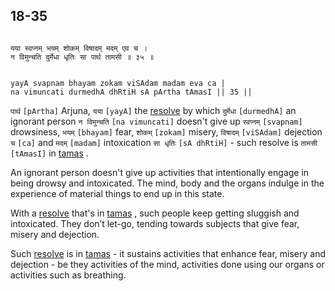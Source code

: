 ## 18-35


```shloka-sa

यया स्वप्नम् भयम् शोकम् विषादम् मदम् एव च ।
न विमुन्चति दुर्मेधा धृतिः सा पार्थ तामसी ॥ ३५ ॥

```
```shloka-sa-hk

yayA svapnam bhayam zokam viSAdam madam eva ca |
na vimuncati durmedhA dhRtiH sA pArtha tAmasI || 35 ||

```
`पार्थ` `[pArtha]` Arjuna, `यया` `[yayA]` the 
[resolve](18-29.md#intellect_and_resolve)
 by which `दुर्मेधा` `[durmedhA]` an ignorant person `न विमुन्चति` `[na vimuncati]` doesn't give up `स्वप्नम्` `[svapnam]` drowsiness, `भयम्` `[bhayam]` fear, `शोकम्` `[zokam]` misery, `विषादम्` `[viSAdam]` dejection `च` `[ca]` and `मदम्` `[madam]` intoxication `सा धृतिः` `[sA dhRtiH]` - such resolve is `तामसी` `[tAmasI]` in 
[tamas](tamas)
.

An ignorant person doesn't give up activities that intentionally engage in being drowsy and intoxicated. The mind, body and the organs indulge in the experience of material things to end up in this state. 

With a 
[resolve](18-29.md#intellect_and_resolve)
 that's in 
[tamas](tamas)
, such people keep getting sluggish and intoxicated. They don’t let-go, tending towards subjects that give fear, misery and dejection.

Such 
[resolve](18-29.md#intellect_and_resolve)
 is in 
[tamas](tamas) - it sustains activities that enhance fear, misery and dejection - be they activities of the mind, activities done using our organs or activities such as breathing.


